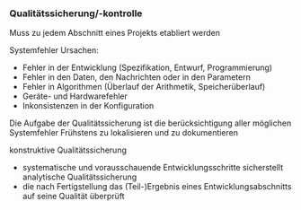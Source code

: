 ### Qualitätssicherung/-kontrolle

Muss zu jedem Abschnitt eines Projekts etabliert werden

Systemfehler Ursachen:
- Fehler in der Entwicklung (Spezifikation, Entwurf, Programmierung)
- Fehler in den Daten, den Nachrichten oder in den Parametern
- Fehler in Algorithmen (Überlauf der Arithmetik, Speicherüberlauf)
- Geräte- und Hardwarefehler
- Inkonsistenzen in der Konfiguration

Die Aufgabe der Qualitätssicherung ist die berücksichtigung aller möglichen Systemfehler
Frühstens zu lokalisieren und zu dokumentieren

konstruktive Qualitätssicherung
  - systematische und vorausschauende Entwicklungsschritte sicherstellt
analytische Qualitätssicherung
  - die nach Fertigstellung das (Teil-)Ergebnis eines Entwicklungsabschnitts auf seine Qualität überprüft
